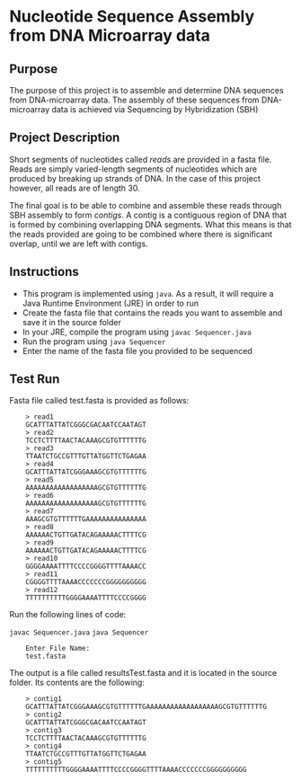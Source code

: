 
# Nucleotide Sequence Assembly from DNA Microarray data

## Purpose

The purpose of this project is to assemble and determine DNA sequences from 
DNA-microarray data.
The assembly of these sequences from DNA-microarray data is achieved via
Sequencing by Hybridization (SBH)

## Project Description

Short segments of nucleotides called _reads_ are provided in a fasta file.
Reads are simply varied-length segments of nucleotides which are produced
by breaking up strands of DNA. In the case of this project however, all
reads are of length 30. 

The final goal is to be able to combine and assemble these reads through 
SBH assembly to form _contigs_. A contig is a contiguous region of DNA that is formed
by combining overlapping DNA segments.
What this means is that the reads provided are going to be combined where there 
is significant overlap, until we are left with contigs.

## Instructions

- This program is implemented using `java`. As a result, it will require a
Java Runtime Environment (JRE) in order to run
- Create the fasta file that contains the reads you want to assemble and
save it in the source folder
- In your JRE, compile the program using `javac Sequencer.java`
- Run the program using `java Sequencer`
- Enter the name of the fasta file you provided to be sequenced

## Test Run

Fasta file called test.fasta is provided as follows:
```
    > read1
    GCATTTATTATCGGGCGACAATCCAATAGT
    > read2
    TCCTCTTTTAACTACAAAGCGTGTTTTTTG
    > read3
    TTAATCTGCCGTTTGTTATGGTTCTGAGAA
    > read4
    GCATTTATTATCGGGAAAGCGTGTTTTTTG
    > read5
    AAAAAAAAAAAAAAAAAAGCGTGTTTTTTG
    > read6
    AAAAAAAAAAAAAAAAAAGCGTGTTTTTTG
    > read7
    AAAGCGTGTTTTTTGAAAAAAAAAAAAAAA
    > read8
    AAAAAACTGTTGATACAGAAAAACTTTTCG
    > read9
    AAAAAACTGTTGATACAGAAAAACTTTTCG
    > read10
    GGGGAAAATTTTCCCCGGGGTTTTAAAACC
    > read11
    CGGGGTTTTAAAACCCCCCCGGGGGGGGGG
    > read12
    TTTTTTTTTTGGGGAAAATTTTCCCCGGGG
```

Run the following lines of code:

 `javac Sequencer.java`
 `java Sequencer`
 
```
    Enter File Name:
    test.fasta
```


The output is a file called resultsTest.fasta and it is located in the source folder.
Its contents are the following:
```
    > contig1
    GCATTTATTATCGGGAAAGCGTGTTTTTTGAAAAAAAAAAAAAAAAAAGCGTGTTTTTTG
    > contig2
    GCATTTATTATCGGGCGACAATCCAATAGT
    > contig3
    TCCTCTTTTAACTACAAAGCGTGTTTTTTG
    > contig4
    TTAATCTGCCGTTTGTTATGGTTCTGAGAA
    > contig5
    TTTTTTTTTTGGGGAAAATTTTCCCCGGGGTTTTAAAACCCCCCCGGGGGGGGGG
```